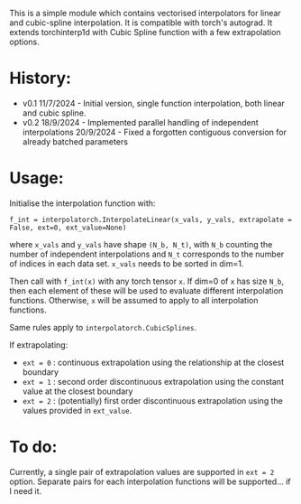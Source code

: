 This is a simple module which contains vectorised interpolators for linear and cubic-spline interpolation. It is compatible with torch's autograd. It extends torchinterp1d with Cubic Spline function with a few extrapolation options.


# History: 

- v0.1    11/7/2024 - Initial version, single function interpolation, both linear and cubic spline.
- v0.2    18/9/2024 - Implemented parallel handling of independent interpolations
          20/9/2024 - Fixed a forgotten contiguous conversion for already batched parameters
# Usage: 
Initialise the interpolation function with:

    f_int = interpolatorch.InterpolateLinear(x_vals, y_vals, extrapolate = False, ext=0, ext_value=None)

where `x_vals` and `y_vals` have shape `(N_b, N_t)`, with `N_b` counting the number of independent interpolations and `N_t` corresponds to the number of indices in each data set. `x_vals` needs to be sorted in dim=1. 

Then call with `f_int(x)` with any torch tensor `x`. If dim=0 of `x` has size `N_b`, then each element of these will be used to evaluate different interpolation functions. Otherwise, `x` will be assumed to apply to all interpolation functions. 

Same rules apply to `interpolatorch.CubicSplines`. 

If extrapolating:
- `ext = 0` : continuous extrapolation using the relationship at the closest boundary
- `ext = 1` : second order discontinuous extrapolation using the constant value at the closest boundary
- `ext = 2` : (potentially) first order discontinuous extrapolation using the values provided in `ext_value`.

# To do:
Currently, a single pair of extrapolation values are supported in `ext = 2` option. Separate pairs for each interpolation functions will be supported... if I need it.
